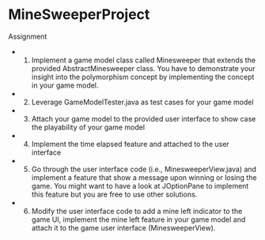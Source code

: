 # MineSweeperProject

Assignment
- 1. Implement a game model class called Minesweeper that extends the provided
AbstractMinesweeper class. You have to demonstrate your insight into the polymorphism
concept by implementing the concept in your game model.
- 2. Leverage GameModelTester.java as test cases for your game model
- 3. Attach your game model to the provided user interface to show case the playability of your
game model
- 4. Implement the time elapsed feature and attached to the user interface
- 5. Go through the user interface code (i.e., MinesweeperView.java) and implement a feature that
show a message upon winning or losing the game. You might want to have a look at
JOptionPane to implement this feature but you are free to use other solutions.
- 6. Modify the user interface code to add a mine left indicator to the game UI, implement the mine
left feature in your game model and attach it to the game user interface (MinesweeperView). 
